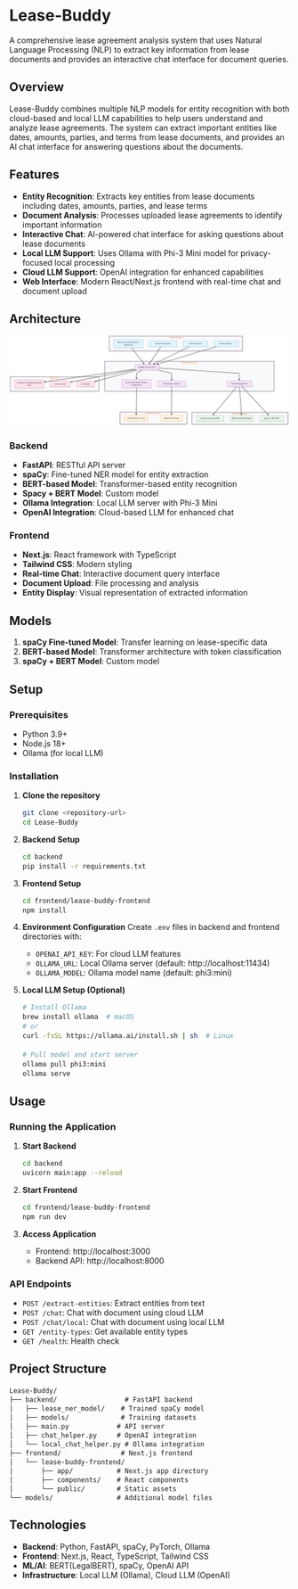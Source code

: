 # Lease-Buddy

A comprehensive lease agreement analysis system that uses Natural Language Processing (NLP) to extract key information from lease documents and provides an interactive chat interface for document queries.

## Overview

Lease-Buddy combines multiple NLP models for entity recognition with both cloud-based and local LLM capabilities to help users understand and analyze lease agreements. The system can extract important entities like dates, amounts, parties, and terms from lease documents, and provides an AI chat interface for answering questions about the documents.

## Features

- **Entity Recognition**: Extracts key entities from lease documents including dates, amounts, parties, and lease terms
- **Document Analysis**: Processes uploaded lease agreements to identify important information
- **Interactive Chat**: AI-powered chat interface for asking questions about lease documents
- **Local LLM Support**: Uses Ollama with Phi-3 Mini model for privacy-focused local processing
- **Cloud LLM Support**: OpenAI integration for enhanced capabilities
- **Web Interface**: Modern React/Next.js frontend with real-time chat and document upload

## Architecture

![Architecture](./docs/architecture_diagram.png)


### Backend
- **FastAPI**: RESTful API server
- **spaCy**: Fine-tuned NER model for entity extraction
- **BERT-based Model**: Transformer-based entity recognition
- **Spacy + BERT Model**: Custom model
- **Ollama Integration**: Local LLM server with Phi-3 Mini
- **OpenAI Integration**: Cloud-based LLM for enhanced chat

### Frontend
- **Next.js**: React framework with TypeScript
- **Tailwind CSS**: Modern styling
- **Real-time Chat**: Interactive document query interface
- **Document Upload**: File processing and analysis
- **Entity Display**: Visual representation of extracted information

## Models

1. **spaCy Fine-tuned Model**: Transfer learning on lease-specific data
2. **BERT-based Model**: Transformer architecture with token classification
3. **spaCy + BERT Model**: Custom model

## Setup

### Prerequisites
- Python 3.9+
- Node.js 18+
- Ollama (for local LLM)

### Installation

1. **Clone the repository**
   ```bash
   git clone <repository-url>
   cd Lease-Buddy
   ```

2. **Backend Setup**
   ```bash
   cd backend
   pip install -r requirements.txt
   ```

3. **Frontend Setup**
   ```bash
   cd frontend/lease-buddy-frontend
   npm install
   ```

4. **Environment Configuration**
   Create `.env` files in backend and frontend directories with:
   - `OPENAI_API_KEY`: For cloud LLM features
   - `OLLAMA_URL`: Local Ollama server (default: http://localhost:11434)
   - `OLLAMA_MODEL`: Ollama model name (default: phi3:mini)

5. **Local LLM Setup (Optional)**
   ```bash
   # Install Ollama
   brew install ollama  # macOS
   # or
   curl -fsSL https://ollama.ai/install.sh | sh  # Linux
   
   # Pull model and start server
   ollama pull phi3:mini
   ollama serve
   ```

## Usage

### Running the Application

1. **Start Backend**
   ```bash
   cd backend
   uvicorn main:app --reload
   ```

2. **Start Frontend**
   ```bash
   cd frontend/lease-buddy-frontend
   npm run dev
   ```

3. **Access Application**
   - Frontend: http://localhost:3000
   - Backend API: http://localhost:8000

### API Endpoints

- `POST /extract-entities`: Extract entities from text
- `POST /chat`: Chat with document using cloud LLM
- `POST /chat/local`: Chat with document using local LLM
- `GET /entity-types`: Get available entity types
- `GET /health`: Health check

## Project Structure

```
Lease-Buddy/
├── backend/                 # FastAPI backend
│   ├── lease_ner_model/    # Trained spaCy model
│   ├── models/             # Training datasets
│   ├── main.py            # API server
│   ├── chat_helper.py     # OpenAI integration
│   └── local_chat_helper.py # Ollama integration
├── frontend/               # Next.js frontend
│   └── lease-buddy-frontend/
│       ├── app/           # Next.js app directory
│       ├── components/    # React components
│       └── public/        # Static assets
└── models/                # Additional model files
```

## Technologies

- **Backend**: Python, FastAPI, spaCy, PyTorch, Ollama
- **Frontend**: Next.js, React, TypeScript, Tailwind CSS
- **ML/AI**: BERT(LegalBERT), spaCy, OpenAI API
- **Infrastructure**: Local LLM (Ollama), Cloud LLM (OpenAI)
